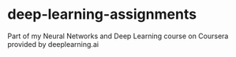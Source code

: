 # deep-learning-assignments
Part of my Neural Networks and Deep Learning course on Coursera provided by deeplearning.ai
